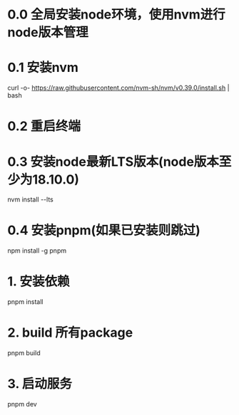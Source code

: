 # 0.0 全局安装node环境，使用nvm进行node版本管理
# 0.1 安装nvm
curl -o- https://raw.githubusercontent.com/nvm-sh/nvm/v0.39.0/install.sh | bash

# 0.2 重启终端

# 0.3 安装node最新LTS版本(node版本至少为18.10.0)
nvm install --lts

# 0.4 安装pnpm(如果已安装则跳过)
npm install -g pnpm

# 1. 安装依赖
pnpm install

# 2. build 所有package
pnpm build

# 3. 启动服务
pnpm dev
